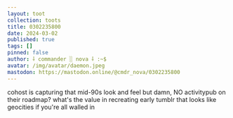 ```yaml
---
layout: toot
collection: toots
title: 0302235800
date: 2024-03-02
published: true
tags: []
pinned: false
author: ⸸ commander ░ nova ⸸ :~$
avatar: /img/avatar/daemon.jpeg
mastodon: https://mastodon.online/@cmdr_nova/0302235800
---
```


cohost is capturing that mid-90s look and feel but damn, NO activitypub on their roadmap? what's the value in recreating early tumblr that looks like geocities if you're all walled in
